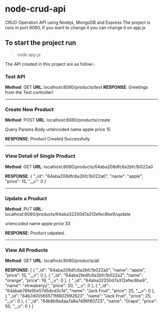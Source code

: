 # node-crud-api
CRUD Operation API using Nodejs, MongoDB and Express
The project is runs in port 8080, if you want to change it you can change it on app.js
## To start the project run 
>node app.js

The API created in this project are as follow:-

### Test API
**Method**: GET
**URL**: localhost:8080/products/test
**RESPONSE**:
Greetings from the Test controller!

-------------------------------------------------------------------------------------------------------------------

### Create New Product
**Method**: POST
**URL**: localhost:8080/products/create

Query Params Body urlencoded
name   apple
price  15

**RESPONSE**:
Product Created Successfully


-----------------------------------------------------------------------------------------------------------------------
### View Detail of Single Product
**Method**: GET
**URL**: localhost:8080/products/64aba208dfc6a2bfc1b022a0

**RESPONSE**:
{
    "_id": "64aba208dfc6a2bfc1b022a0",
    "name": "apple",
    "price": 15,
    "__v": 0
}


-----------------------------------------------------------------------------------------------------------------------------
### Update a Product
**Method**: PUT
**URL**: localhost:8080/products/64aba32250d7a312efec8be9/update

urlencoded
name    apple
price   33

**RESPONSE**:
Product udpated.

---------------------------------------------------------------------------------------------------------------------

### View All Products
**Method**: GET
**URL**: localhost:8080/products/all

**RESPONSE**:
[
    {
        "_id": "64aba208dfc6a2bfc1b022a0",
        "name": "apple",
        "price": 15,
        "__v": 0
    },
    {
        "_id": "64aba2fedfc6a2bfc1b022a2",
        "name": "orange",
        "price": 19,
        "__v": 0
    },
    {
        "_id": "64aba32250d7a312efec8be9",
        "name": "strwaberyy",
        "price": 20,
        "__v": 0
    },
    {
        "_id": "64abab78fe95e57d5dcd3c1e",
        "name": "Jack Fruit",
        "price": 25,
        "__v": 0
    },
    {
        "_id": "64b7d00565571f8802992623",
        "name": "Jack Fruit",
        "price": 25,
        "__v": 0
    },
    {
        "_id": "64b8b9a4aa7a8a7496f80723",
        "name": "Grape",
        "price": 50,
        "__v": 0
    }
]
